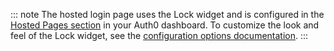 ::: note
The hosted login page uses the Lock widget and is configured in the [Hosted Pages section](${manage_url}/#/login_page) in your Auth0 dashboard. To customize the look and feel of the Lock widget, see the [configuration options documentation](/libraries/lock/v10/customization).
:::
